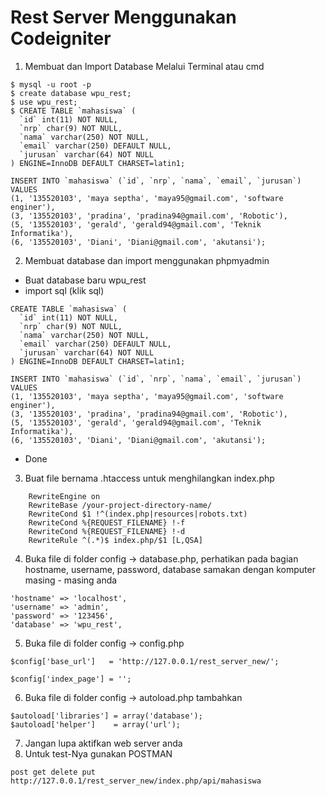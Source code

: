 # Rest Server Menggunakan Codeigniter 


1. Membuat dan Import Database Melalui Terminal atau cmd
```
$ mysql -u root -p
$ create database wpu_rest;
$ use wpu_rest;
$ CREATE TABLE `mahasiswa` (
  `id` int(11) NOT NULL,
  `nrp` char(9) NOT NULL,
  `nama` varchar(250) NOT NULL,
  `email` varchar(250) DEFAULT NULL,
  `jurusan` varchar(64) NOT NULL
) ENGINE=InnoDB DEFAULT CHARSET=latin1;

INSERT INTO `mahasiswa` (`id`, `nrp`, `nama`, `email`, `jurusan`) VALUES
(1, '135520103', 'maya septha', 'maya95@gmail.com', 'software enginer'),
(3, '135520103', 'pradina', 'pradina94@gmail.com', 'Robotic'),
(5, '135520103', 'gerald', 'gerald94@gmail.com', 'Teknik Informatika'),
(6, '135520103', 'Diani', 'Diani@gmail.com', 'akutansi');
```
2. Membuat database dan import menggunakan phpmyadmin
- Buat database baru wpu_rest
- import sql (klik sql)
```
CREATE TABLE `mahasiswa` (
  `id` int(11) NOT NULL,
  `nrp` char(9) NOT NULL,
  `nama` varchar(250) NOT NULL,
  `email` varchar(250) DEFAULT NULL,
  `jurusan` varchar(64) NOT NULL
) ENGINE=InnoDB DEFAULT CHARSET=latin1;

INSERT INTO `mahasiswa` (`id`, `nrp`, `nama`, `email`, `jurusan`) VALUES
(1, '135520103', 'maya septha', 'maya95@gmail.com', 'software enginer'),
(3, '135520103', 'pradina', 'pradina94@gmail.com', 'Robotic'),
(5, '135520103', 'gerald', 'gerald94@gmail.com', 'Teknik Informatika'),
(6, '135520103', 'Diani', 'Diani@gmail.com', 'akutansi');
```
- Done

3. Buat file bernama .htaccess untuk menghilangkan index.php
```
    RewriteEngine on
    RewriteBase /your-project-directory-name/
    RewriteCond $1 !^(index.php|resources|robots.txt)
    RewriteCond %{REQUEST_FILENAME} !-f
    RewriteCond %{REQUEST_FILENAME} !-d
    RewriteRule ^(.*)$ index.php/$1 [L,QSA]
```
4. Buka file di folder config -> database.php, perhatikan pada bagian hostname, username, password, database samakan dengan komputer masing - masing anda
```
'hostname' => 'localhost',
'username' => 'admin',
'password' => '123456',
'database' => 'wpu_rest',

```
5. Buka file di folder config -> config.php
```
$config['base_url']   = 'http://127.0.0.1/rest_server_new/';

$config['index_page'] = '';
```

6. Buka file di folder config -> autoload.php
tambahkan
```
$autoload['libraries'] = array('database');
$autoload['helper']    = array('url');
```
7. Jangan lupa aktifkan web server anda
8. Untuk test-Nya gunakan POSTMAN
```
post get delete put
http://127.0.0.1/rest_server_new/index.php/api/mahasiswa
```
